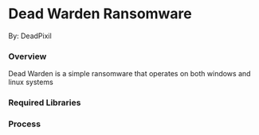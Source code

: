 # Dead Warden Ransomware
By: DeadPixil

### Overview
Dead Warden is a simple ransomware that operates on both windows and linux systems

### Required Libraries

### Process
